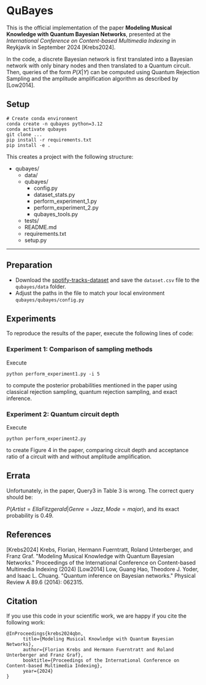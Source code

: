 # QuBayes

This is the official implementation of the paper **Modeling Musical Knowledge with Quantum Bayesian Networks**, presented at the *International Conference on Content-based Multimedia Indexing* in Reykjavik in September 2024 [Krebs2024].

In the code, a discrete Bayesian network is first translated into a Bayesian network with only binary nodes and then translated to a Quantum circuit. Then, queries of the form $P(X | Y)$ can be computed using Quantum Rejection Sampling and the amplitude amplification algorithm as described by [Low2014].


## Setup

```
# Create conda environment
conda create -n qubayes python=3.12
conda activate qubayes
git clone ...
pip install -r requirements.txt
pip install -e .
```

This creates a project with the following structure:

* qubayes/
  * data/
  * qubayes/
    * config.py
    * dataset_stats.py
    * perform_experiment_1.py
    * perform_experiment_2.py
    * qubayes_tools.py
  * tests/
  * README.md
  * requirements.txt
  * setup.py

------------

## Preparation

* Download the [spotify-tracks-dataset](https://huggingface.co/datasets/maharshipandya/spotify-tracks-dataset) and save the `dataset.csv` file to the `qubayes/data` folder.
* Adjust the paths in the file to match your local environment `qubayes/qubayes/config.py`

## Experiments

To reproduce the results of the paper, execute the following lines of code:

### Experiment 1: Comparison of sampling methods

Execute

```
python perform_experiment1.py -i 5
```

to compute the posterior probabilities mentioned in the paper using classical rejection sampling, quantum rejection sampling, and exact inference.

### Experiment 2: Quantum circuit depth

Execute

```
python perform_experiment2.py
```

to create Figure 4 in the paper, comparing circuit depth and acceptance ratio of a circuit with and without amplitude amplification.

## Errata

Unfortunately, in the paper, Query3 in Table 3 is wrong. The correct query should be:

$P(Artist=Ella Fitzgerald | Genre=Jazz, Mode=major)$, and its exact probability is 0.49.

## References
[Krebs2024]  Krebs, Florian, Hermann Fuerntratt, Roland Unterberger, and Franz Graf. "Modeling Musical Knowledge with Quantum Bayesian Networks." Proceedings of the International Conference on Content-based Multimedia Indexing (2024) 
[Low2014]	 Low, Guang Hao, Theodore J. Yoder, and Isaac L. Chuang. "Quantum inference on Bayesian networks." Physical Review A 89.6 (2014): 062315.



## Citation

If you use this code in your scientific work, we are happy if you cite the following work:

```shell
@InProceedings{krebs2024qbn,
      title={Modeling Musical Knowledge with Quantum Bayesian Networks}, 
      author={Florian Krebs and Hermann Fuerntratt and Roland Unterberger and Franz Graf},
      booktitle={Proceedings of the International Conference on Content-based Multimedia Indexing},
      year={2024}
}
```

